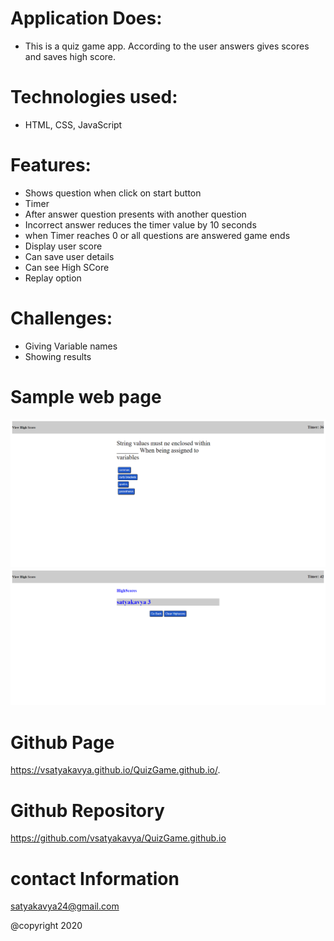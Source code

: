
# Application Does:
* This is a quiz game app. According to the user answers gives scores and saves high score.

# Technologies used:
* HTML, CSS, JavaScript

# Features:

* Shows question when click on start button
* Timer
* After answer question presents with another question
* Incorrect answer reduces the timer value by 10 seconds
* when Timer reaches 0 or all questions are answered game ends
* Display user score
* Can save user details
* Can see High SCore
* Replay option


# Challenges:
* Giving Variable names
* Showing results


# Sample web page
![picture](Assets/quiz.png)
![picture](Assets/quizGameresult.png)


# Github Page 
 https://vsatyakavya.github.io/QuizGame.github.io/.



# Github Repository
https://github.com/vsatyakavya/QuizGame.github.io

# contact Information
satyakavya24@gmail.com

@copyright 2020
